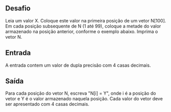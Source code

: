 ## Desafio

Leia um valor X. Coloque este valor na primeira posição de um vetor N[100].
Em cada posição subsequente de N (1 até 99), coloque a metade do valor
armazenado na posição anterior, conforme o exemplo abaixo. Imprima o vetor N.

## Entrada

A entrada contem um valor de dupla precisão com 4 casas decimais.

## Saída

Para cada posição do vetor N, escreva "N[i] = Y", onde i é a posição do vetor
e Y é o valor armazenado naquela posição. Cada valor do vetor deve ser
apresentado com 4 casas decimais.